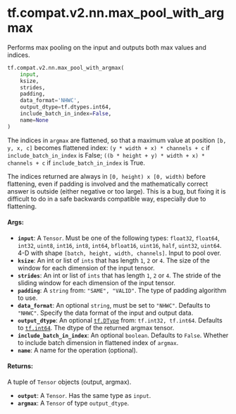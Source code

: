 <div itemscope itemtype="http://developers.google.com/ReferenceObject">
<meta itemprop="name" content="tf.compat.v2.nn.max_pool_with_argmax" />
<meta itemprop="path" content="Stable" />
</div>

# tf.compat.v2.nn.max_pool_with_argmax

Performs max pooling on the input and outputs both max values and indices.

``` python
tf.compat.v2.nn.max_pool_with_argmax(
    input,
    ksize,
    strides,
    padding,
    data_format='NHWC',
    output_dtype=tf.dtypes.int64,
    include_batch_in_index=False,
    name=None
)
```

<!-- Placeholder for "Used in" -->

The indices in `argmax` are flattened, so that a maximum value at position
`[b, y, x, c]` becomes flattened index: `(y * width + x) * channels + c` if
`include_batch_in_index` is False;
`((b * height + y) * width + x) * channels + c`
if `include_batch_in_index` is True.

The indices returned are always in `[0, height) x [0, width)` before
flattening, even if padding is involved and the mathematically correct answer
is outside (either negative or too large).  This is a bug, but fixing it is
difficult to do in a safe backwards compatible way, especially due to
flattening.

#### Args:


* <b>`input`</b>: A `Tensor`. Must be one of the following types: `float32`, `float64`,
  `int32`, `uint8`, `int16`, `int8`, `int64`, `bfloat16`, `uint16`, `half`,
  `uint32`, `uint64`.
  4-D with shape `[batch, height, width, channels]`.  Input to pool over.
* <b>`ksize`</b>: An int or list of `ints` that has length `1`, `2` or `4`.
  The size of the window for each dimension of the input tensor.
* <b>`strides`</b>: An int or list of `ints` that has length `1`, `2` or `4`.
  The stride of the sliding window for each dimension of the
  input tensor.
* <b>`padding`</b>: A `string` from: `"SAME", "VALID"`.
  The type of padding algorithm to use.
* <b>`data_format`</b>: An optional `string`, must be set to `"NHWC"`. Defaults to
  `"NHWC"`.
  Specify the data format of the input and output data.
* <b>`output_dtype`</b>: An optional <a href="../../../../tf/dtypes/DType.md"><code>tf.DType</code></a> from: `tf.int32, tf.int64`.
  Defaults to <a href="../../../../tf.md#int64"><code>tf.int64</code></a>.
  The dtype of the returned argmax tensor.
* <b>`include_batch_in_index`</b>: An optional `boolean`. Defaults to `False`.
  Whether to include batch dimension in flattened index of `argmax`.
* <b>`name`</b>: A name for the operation (optional).


#### Returns:

A tuple of `Tensor` objects (output, argmax).


* <b>`output`</b>: A `Tensor`. Has the same type as `input`.
* <b>`argmax`</b>: A `Tensor` of type `output_dtype`.